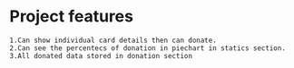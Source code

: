 # Project features

    1.Can show individual card details then can donate.
    2.Can see the percentecs of donation in piechart in statics section.
    3.All donated data stored in donation section
